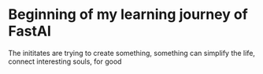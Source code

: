 # Beginning of my learning journey of FastAI

The inititates are trying to create something, something can simplify the life, connect interesting souls, for good
